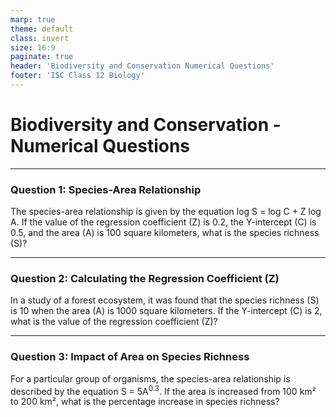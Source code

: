 ```yaml
---
marp: true
theme: default
class: invert
size: 16:9
paginate: true
header: 'Biodiversity and Conservation Numerical Questions'
footer: 'ISC Class 12 Biology'
---
```


# Biodiversity and Conservation - Numerical Questions

---

### Question 1: Species-Area Relationship

The species-area relationship is given by the equation log S = log C + Z log A. If the value of the regression coefficient (Z) is 0.2, the Y-intercept (C) is 0.5, and the area (A) is 100 square kilometers, what is the species richness (S)?

---

### Question 2: Calculating the Regression Coefficient (Z)

In a study of a forest ecosystem, it was found that the species richness (S) is 10 when the area (A) is 1000 square kilometers. If the Y-intercept (C) is 2, what is the value of the regression coefficient (Z)?

---

### Question 3: Impact of Area on Species Richness

For a particular group of organisms, the species-area relationship is described by the equation S = 5A<sup>0.3</sup>. If the area is increased from 100 km² to 200 km², what is the percentage increase in species richness?
